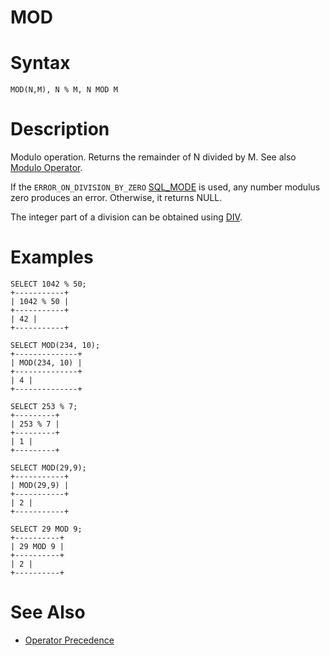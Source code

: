 # MOD

#

# Syntax

```
MOD(N,M), N % M, N MOD M
```

#

# Description

Modulo operation. Returns the remainder of N divided by M. See also [Modulo Operator](../../../operators/arithmetic-operators/modulo-operator.md).

If the `ERROR_ON_DIVISION_BY_ZERO` [SQL_MODE](../../../../../server-management/variables-and-modes/sql-mode.md) is used, any number modulus zero produces an error. Otherwise, it returns NULL.

The integer part of a division can be obtained using [DIV](div.md).

#

# Examples

```
SELECT 1042 % 50;
+-----------+
| 1042 % 50 |
+-----------+
| 42 |
+-----------+

SELECT MOD(234, 10);
+--------------+
| MOD(234, 10) |
+--------------+
| 4 |
+--------------+

SELECT 253 % 7;
+---------+
| 253 % 7 |
+---------+
| 1 |
+---------+

SELECT MOD(29,9);
+-----------+
| MOD(29,9) |
+-----------+
| 2 |
+-----------+

SELECT 29 MOD 9;
+----------+
| 29 MOD 9 |
+----------+
| 2 |
+----------+
```

#

# See Also

* [Operator Precedence](../../../operators/operator-precedence.md)